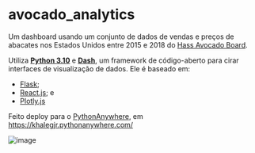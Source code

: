 # avocado_analytics

Um dashboard usando um conjunto de dados de vendas e preços de abacates nos Estados Unidos entre 2015 e 2018 do 
[Hass Avocado Board](https://hassavocadoboard.com/).

Utiliza __[Python 3.10](https://www.python.org/)__ e __[Dash](https://dash.plotly.com/)__, um framework de código-aberto
para cirar interfaces de visualização de dados. Ele é baseado em:
  - [Flask](https://flask.palletsprojects.com/en/2.2.x/);
  - [React.js](https://pt-br.reactjs.org/); e
  - [Plotly.js](https://github.com/plotly/plotly.js/)
  

Feito deploy para o [PythonAnywhere](https://www.pythonanywhere.com/), em https://khalegjr.pythonanywhere.com/

![image](https://user-images.githubusercontent.com/35576198/224519200-86d36426-65ab-4711-86de-20dddd40ca9f.png)

